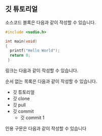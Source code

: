 ## 깃 튜토리얼

소스코드 블록은 다음과 같이 작성할 수 있습니다.

```c
#include <sudio.h>

int main(void)
{
  printf("Hello World");
  return 0;
 }
 ```
 
 링크는 다음과 같이 작성할 수 있습니다.
 
 순서 없는 목록은 다음과 같이 작성할 수 있습니다.
 
 * 깃 튜토리얼
  * 깃 clone
  * 깃 pull
  * 깃 commit
    * 깃 commit 1


인용 구문은 다음과 같이 작성할 수 있습니다

>
